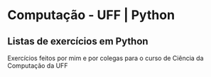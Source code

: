 # Computação - UFF | Python

## Listas de exercícios em Python
Exercícios feitos por mim e por colegas para o curso de Ciência da Computação da UFF
